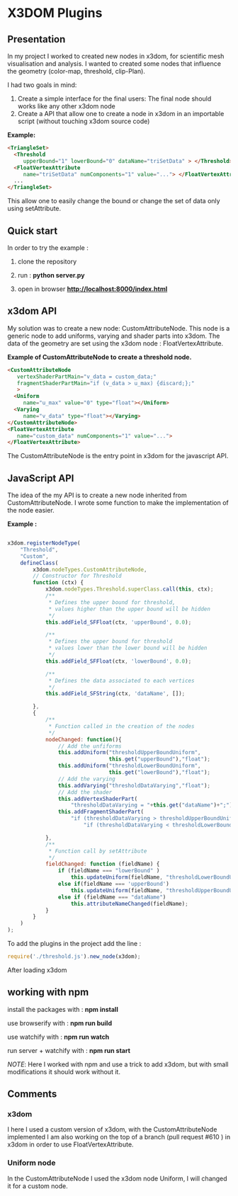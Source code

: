 # X3DOM Plugins

## Presentation
In my project I worked to created new nodes in x3dom, for scientific mesh visualisation and analysis.
I wanted to created some nodes that influence the geometry (color-map, threshold, clip-Plan).


I had two goals in mind:

1. Create a simple interface for the final users: The final node should works like any other x3dom node
2. Create a API that allow one to create a node in x3dom in an importable script (without touching x3dom source code)

**Example:**
```html
<TriangleSet>
  <Threshold
     upperBound="1" lowerBound="0" dataName="triSetData" > </Threshold>
  <FloatVertexAttribute
     name="triSetData" numComponents="1" value="..."> </FloatVertexAttribute>
  ...
</TriangleSet>
```
This allow one to easily change the bound or change the set of data only using setAttribute.


## Quick start

In order to try the example :

1. clone the repository

2. run : **python server.py**

3. open in browser [**http://localhost:8000/index.html**](http://localhost:8000/index.html)


## x3dom API

My solution was to create a new node: CustomAttributeNode.
This node is a generic node to add uniforms, varying and shader parts into x3dom.
The data of the geometry are set using the x3dom node : FloatVertexAttribute.

**Example of CustomAttributeNode to create a threshold node.**
```html
<CustomAttributeNode
   vertexShaderPartMain="v_data = custom_data;"
   fragmentShaderPartMain="if (v_data > u_max) {discard;};"
   >
  <Uniform
     name="u_max" value="0" type="float"></Uniform>
  <Varying
     name="v_data" type="float"></Varying>
</CustomAttributeNode>
<FloatVertexAttribute
   name="custom_data" numComponents="1" value="...">
</FloatVertexAttribute>
```

The CustomAttributeNode is the entry point in x3dom for the javascript API.

## JavaScript API

The idea of the my API is to create a new node inherited from CustomAttributeNode.
I wrote some function to make the implementation of the node easier.

**Example :**
```javascript

x3dom.registerNodeType(
    "Threshold",
    "Custom",
    defineClass(
        x3dom.nodeTypes.CustomAttributeNode,
        // Constructor for Threshold
        function (ctx) {
            x3dom.nodeTypes.Threshold.superClass.call(this, ctx);
            /**
             * Defines the upper bound for threshold,
             * values higher than the upper bound will be hidden
             */
            this.addField_SFFloat(ctx, 'upperBound', 0.0);

            /**
             * Defines the upper bound for threshold
             * values lower than the lower bound will be hidden
             */
            this.addField_SFFloat(ctx, 'lowerBound', 0.0);

            /**
             * Defines the data associated to each vertices
             */
            this.addField_SFString(ctx, 'dataName', []);

        },
        {
            /**
             * Function called in the creation of the nodes
             */
            nodeChanged: function(){
                // Add the unfiforms
                this.addUniform("thresholdUpperBoundUniform",
                                this.get("upperBound"),"float");
                this.addUniform("thresholdLowerBoundUniform",
                                this.get("lowerBound"),"float");
                // Add the varying
                this.addVarying("thresholdDataVarying","float");
                // Add the shader
                this.addVertexShaderPart(
                    "thresholdDataVarying = "+this.get("dataName")+";");
                this.addFragmentShaderPart(
                    "if (thresholdDataVarying > thresholdUpperBoundUniform) {discard;}; "+
                        "if (thresholdDataVarying < thresholdLowerBoundUniform) {discard;}; ");

            },
            /**
             * Function call by setAttribute
             */
            fieldChanged: function (fieldName) {
                if (fieldName === "lowerBound" )
                    this.updateUniform(fieldName, "thresholdLowerBoundUniform");
                else if(fieldName === 'upperBound')
                    this.updateUniform(fieldName, "thresholdUpperBoundUniform");
                else if (fieldName === "dataName")
                    this.attributeNameChanged(fieldName);
            }
        }
    )
);
```

To add the plugins in the project add the line :
```javascript
require('./threshold.js').new_node(x3dom);
```
After loading x3dom


## working with npm
install the packages with : **npm install**

use browserify with : **npm run build**

use watchify with : **npm run watch**

run server + watchify with : **npm run start**


*NOTE*:  Here I worked with npm and use a trick to add x3dom, but with small modifications it should work without it.


## Comments

### x3dom
I here I used a custom version of x3dom, with the CustomAttributeNode implemented
I am also working on the top of a branch (pull request #610 ) in x3dom in order to use FloatVertexAttribute.

### Uniform node
In the CustomAttributeNode I used the x3dom node Uniform, I will changed it for a custom node.

